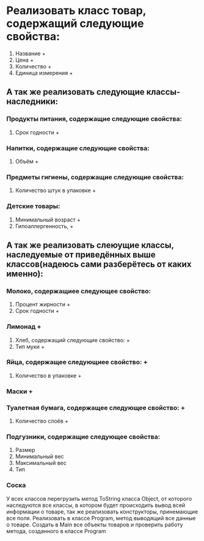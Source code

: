 # Реализовать класс товар, содержащий следующие свойства:
1. Название +
2. Цена     +
3. Количество   +
4. Единица измерения    +
## А так же реализовать следующие классы-наследники:
### Продукты питания, содержащие следующие свойства:
1. Срок годности +
### Напитки, содержащие следующие свойства:
1. Объём    +
### Предметы гигиены, содержащие следующие свойства:
1. Количество штук в упаковке   +
### Детские товары:
1. Минимальный возраст  +
2. Гипоаллергенность,   +
## А так же реализовать слеюущие классы, наследуемые от приведённых выше классов(надеюсь сами разберётесь от каких именно):
### Молоко, содержащиее следующее свойство:
1. Процент жирности +
2. Срок годности    +
### Лимонад +
1. Хлеб, содержащий следующие свойство: +
2. Тип муки +
### Яйца, содержащее следующиее свойство:   +
1. Количество в упаковке    +
### Маски   +
### Туалетная бумага, содержащее следующее свойство:    +
1. Количество слоёв +
### Подгузники, содержащие следующее свойства:
1. Размер
2. Минимальный вес
3. Максимальный вес
4. Тип
### Соска


У всех классов перегрузить метод ToString класса Object, от которого наследуются все классы, в котором будет происходить вывод всей информации о товаре, так же реализовать конструкторы, принемающие все поля.
Реализовать в классе Program, метод выводящий все данные о товаре. Создать в Main все объекты товаров и проверить работу метода, созданного в классе Program